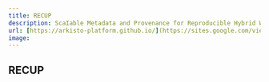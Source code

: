 ```yaml
---
title: RECUP
description: ScaIable Metadata and Provenance for Reproducible Hybrid Workflows
url: [https://arkisto-platform.github.io/](https://sites.google.com/view/recup-reproducibility/home)https://sites.google.com/view/recup-reproducibility/home
image: 
---
```

## RECUP
